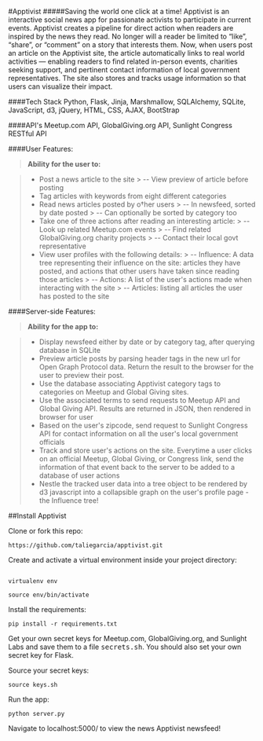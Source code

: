 #Apptivist
#####Saving the world one click at a time!
Apptivist is an interactive social news app for passionate activists to participate in current events. Apptivist creates a pipeline for direct action when readers are inspired by the news they read. No longer will a reader be limited to “like”, “share”, or “comment” on a story that interests them. Now, when users post an article on the Apptivist site, the article automatically links to real world activities — enabling readers to find related in-person events, charities seeking support, and pertinent contact information of local government representatives. The site also stores and tracks usage information so that users can visualize their impact.



####Tech Stack
Python, Flask, Jinja, Marshmallow, SQLAlchemy, SQLite, JavaScript, d3, jQuery, HTML, CSS, AJAX, BootStrap

####API's
Meetup.com API, GlobalGiving.org API, Sunlight Congress RESTful API


####User Features:
> **Ability for the user to:**

> - Post a news article to the site
	> -- View preview of article before posting
> - Tag articles with keywords from eight different categories
> - Read news articles posted by o†her users 
	> -- In newsfeed, sorted by date posted
	> -- Can optionally be sorted by category too
> - Take one of three actions after reading an interesting article:
	> -- Look up related Meetup.com events 
	> -- Find related GlobalGiving.org charity projects
	> -- Contact their local govt representative 
> - View user profiles with the following details:
	> -- Influence: A data tree representing their influence on the site: articles they have posted, and actions that other users have taken since reading those articles
	> -- Actions: A list of the user's actions made when interacting with the site
	> -- Articles: listing all articles the user has posted to the site


####Server-side Features:
> **Ability for the app to:**

> - Display newsfeed either by date or by category tag, after querying database in SQLite
> - Preview article posts by parsing header tags in the new url for Open Graph Protocol data. Return the result to the browser for the user to preview their post.
> - Use the database associating Apptivist category tags to categories on Meetup and Global Giving sites. 
> - Use the associated terms to send requests to Meetup API and Global Giving API. Results are returned in JSON, then rendered in browser for user
> - Based on the user's zipcode, send request to Sunlight Congress API for contact information on all the user's local government officials
> - Track and store user's actions on the site. Everytime a user clicks on an official Meetup, Global Giving, or Congress link, send the information of that event back to the server to be added to a database of user actions
> - Nestle the tracked user data into a tree object to be rendered by d3 javascript into a collapsible graph on the user's profile page - the Influence tree!







##Install Apptivist

Clone or fork this repo: 

```
https://github.com/taliegarcia/apptivist.git

```

Create and activate a virtual environment inside your project directory: 

```

virtualenv env

source env/bin/activate

```

Install the requirements:

```
pip install -r requirements.txt

```

Get your own secret keys for Meetup.com, GlobalGiving.org, and Sunlight Labs and save them to a file <kbd>secrets.sh</kbd>. You should also set your own secret key for Flask. 
	
Source your secret keys:

```
source keys.sh

```

Run the app:

```
python server.py

```
Navigate to localhost:5000/ to view the news Apptivist newsfeed!
